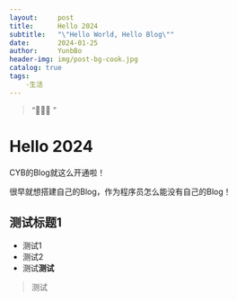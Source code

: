 ```yaml
---
layout:     post
title:      Hello 2024
subtitle:   "\"Hello World, Hello Blog\""
date:       2024-01-25
author:     YunbBo
header-img: img/post-bg-cook.jpg
catalog: true
tags:
    -生活
---
```


> “🙉🙉🙉 ”

# Hello 2024

CYB的Blog就这么开通啦！

很早就想搭建自己的Blog，作为程序员怎么能没有自己的Blog！



## 测试标题1

- 测试1
- 测试2
- 测试**测试**



> 测试

